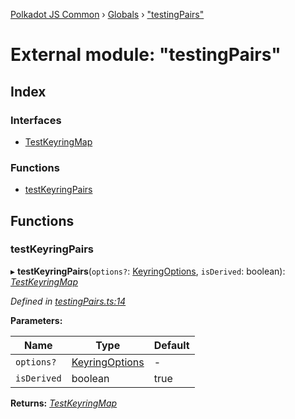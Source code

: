 [Polkadot JS Common](../README.md) › [Globals](../globals.md) › ["testingPairs"](_testingpairs_.md)

# External module: "testingPairs"

## Index

### Interfaces

* [TestKeyringMap](../interfaces/_testingpairs_.testkeyringmap.md)

### Functions

* [testKeyringPairs](_testingpairs_.md#testkeyringpairs)

## Functions

###  testKeyringPairs

▸ **testKeyringPairs**(`options?`: [KeyringOptions](../interfaces/_types_.keyringoptions.md), `isDerived`: boolean): *[TestKeyringMap](../interfaces/_testingpairs_.testkeyringmap.md)*

*Defined in [testingPairs.ts:14](https://github.com/polkadot-js/common/blob/87228149/packages/keyring/src/testingPairs.ts#L14)*

**Parameters:**

Name | Type | Default |
------ | ------ | ------ |
`options?` | [KeyringOptions](../interfaces/_types_.keyringoptions.md) | - |
`isDerived` | boolean | true |

**Returns:** *[TestKeyringMap](../interfaces/_testingpairs_.testkeyringmap.md)*
